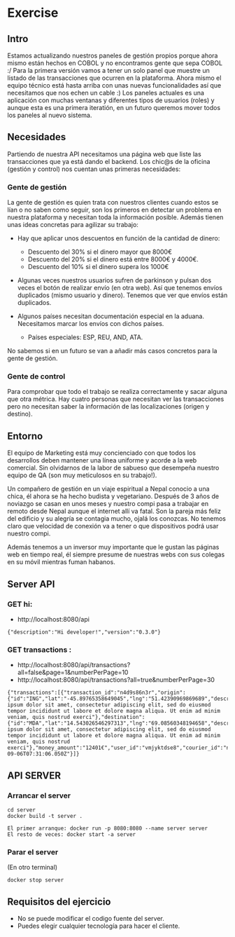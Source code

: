 
Exercise
====================================

## Intro
Estamos actualizando nuestros paneles de gestión propios porque ahora mismo están hechos en COBOL y no encontramos gente que sepa COBOL :/ Para la primera versión vamos a tener un solo panel que muestre un listado de las transacciones que ocurren en la plataforma. Ahora mismo el equipo técnico está hasta arriba con unas nuevas funcionalidades así que necesitamos que nos echen un cable :)
Los paneles actuales es una aplicación con muchas ventanas y diferentes tipos de usuarios (roles) y aunque esta es una primera iteratión, en un futuro queremos mover todos los paneles al nuevo sistema.

## Necesidades
Partiendo de nuestra API necesitamos una página web que liste las transacciones que ya está dando el backend. Los chic@s de la oficina (gestión y control) nos cuentan unas primeras necesidades:

### Gente de gestión

La gente de gestión es quien trata con nuestros clientes cuando estos se lían o no saben como seguir, son los primeros en detectar un problema en nuestra plataforma y necesitan toda la información posible. Además tienen unas ideas concretas para agilizar su trabajo:

- Hay que aplicar unos descuentos en función de la cantidad de dinero:
    - Descuento del 30% si el dinero mayor que 8000€
    - Descuento del 20% si el dinero está entre 8000€ y 4000€.
    - Descuento del 10% si el dinero supera los 1000€

- Algunas veces nuestros usuarios sufren de parkinson y pulsan dos veces el botón de realizar envío (en otra web). Así que tenemos envíos duplicados (mismo usuario y dinero). Tenemos que ver que envíos están duplicados.

- Algunos países necesitan documentación especial en la aduana. Necesitamos marcar los envíos con dichos países.
    - Países especiales: ESP, REU, AND, ATA.

No sabemos si en un futuro se van a añadir más casos concretos para la gente de gestión.

### Gente de control
Para comprobar que todo el trabajo se realiza correctamente y sacar alguna que otra métrica. Hay cuatro personas que necesitan ver las transacciones pero no necesitan saber la información de las localizaciones (origen y destino).

## Entorno

El equipo de Marketing está muy concienciado con que todos los desarrollos deben mantener una línea uniforme y acorde a la web comercial. Sin olvidarnos de la labor de sabueso que desempeña nuestro equipo de QA (son muy meticulosos en su trabajo!).

Un compañero de gestión en un viaje espiritual a Nepal conocio a una chica, él ahora se ha hecho budista y vegetariano. Después de 3 años de noviazgo se casan en unos meses y nuestro compi pasa a trabajar en remoto desde Nepal aunque el internet allí va fatal. Son la pareja más feliz del edificio y su alegría se contagia mucho, ojalá los conozcas. No tenemos claro que velocidad de conexión va a tener o que dispositivos podrá usar nuestro compi.

Además tenemos a un inversor muy importante que le gustan las páginas web en tiempo real, él siempre presume de nuestras webs con sus colegas en su móvil mientras fuman habanos.

## Server API 
### GET hi:
- http://localhost:8080/api
```
{"description":"Hi developer!","version":"0.3.0"}
```

### GET transactions :
- http://localhost:8080/api/transactions?all=false&page=1&numberPerPage=10
- http://localhost:8080/api/transactions?all=true&numberPerPage=30
```
{"transactions":[{"transaction_id":"n4d9s86n3r","origin":{"id":"ING","lat":"-45.89765358649045","lng":"51.42390969869689","description":"Lorem ipsum dolor sit amet, consectetur adipiscing elit, sed do eiusmod tempor incididunt ut labore et dolore magna aliqua. Ut enim ad minim veniam, quis nostrud exerci"},"destination":{"id":"MDA","lat":"14.543026546297313","lng":"69.08560348194658","description":"Lorem ipsum dolor sit amet, consectetur adipiscing elit, sed do eiusmod tempor incididunt ut labore et dolore magna aliqua. Ut enim ad minim veniam, quis nostrud exerci"},"money_amount":"12401€","user_id":"vmjyktdse8","courier_id":"nhsl9mf","new_user":"no","created_at":"2016-09-06T07:31:06.050Z"}]}
```

## API SERVER

### Arrancar el server

```
cd server
docker build -t server .

El primer arranque: docker run -p 8080:8080 --name server server
El resto de veces: docker start -a server
```

### Parar el server
(En otro terminal)
```
docker stop server
```

## Requisitos del ejercicio
- No se puede modificar el codigo fuente del server.
- Puedes elegir cualquier tecnología para hacer el cliente.
